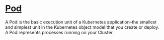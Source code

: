 # [Pod](https://kubernetes.io/docs/concepts/workloads/pods/pod-overview/)

A Pod is the basic execution unit of a Kubernetes application–the smallest and simplest unit in the Kubernetes object model that you create or deploy. A Pod represents processes running on your Cluster.
